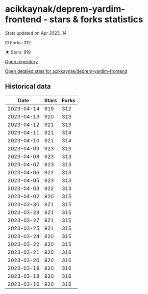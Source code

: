 # acikkaynak/deprem-yardim-frontend - stars & forks statistics

Stats updated on Apr 2023, 14

☋ Forks: 312

★ Stars: 919

[Open repository](https://github.com/acikkaynak/deprem-yardim-frontend)

[Open detailed stats for acikkaynak/deprem-yardim-frontend](https://reviewgithub.com/rep/acikkaynak/deprem-yardim-frontend)

## Historical data
| Date | Stars | Forks |
|------|-------|-------|
| 2023-04-14 | 919 | 312 | 
| 2023-04-13 | 920 | 313 | 
| 2023-04-12 | 921 | 313 | 
| 2023-04-11 | 921 | 314 | 
| 2023-04-10 | 921 | 314 | 
| 2023-04-09 | 923 | 313 | 
| 2023-04-08 | 923 | 313 | 
| 2023-04-07 | 923 | 313 | 
| 2023-04-06 | 922 | 313 | 
| 2023-04-05 | 923 | 313 | 
| 2023-04-03 | 922 | 313 | 
| 2023-04-02 | 920 | 315 | 
| 2023-03-30 | 921 | 315 | 
| 2023-03-28 | 921 | 315 | 
| 2023-03-27 | 921 | 315 | 
| 2023-03-25 | 921 | 315 | 
| 2023-03-24 | 920 | 315 | 
| 2023-03-22 | 920 | 315 | 
| 2023-03-21 | 920 | 316 | 
| 2023-03-20 | 920 | 316 | 
| 2023-03-19 | 920 | 316 | 
| 2023-03-18 | 920 | 316 | 
| 2023-03-16 | 920 | 316 | 

